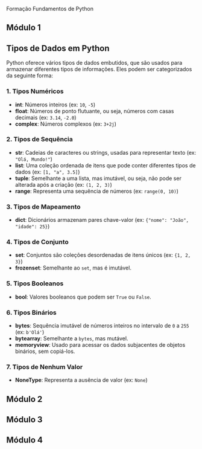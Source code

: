 Formação Fundamentos de Python

## Módulo 1

## Tipos de Dados em Python

Python oferece vários tipos de dados embutidos, que são usados para armazenar diferentes tipos de informações. Eles podem ser categorizados da seguinte forma:

### 1. Tipos Numéricos
- **int**: Números inteiros (ex: `10`, `-5`)
- **float**: Números de ponto flutuante, ou seja, números com casas decimais (ex: `3.14`, `-2.0`)
- **complex**: Números complexos (ex: `3+2j`)

### 2. Tipos de Sequência
- **str**: Cadeias de caracteres ou strings, usadas para representar texto (ex: `"Olá, Mundo!"`)
- **list**: Uma coleção ordenada de itens que pode conter diferentes tipos de dados (ex: `[1, "a", 3.5]`)
- **tuple**: Semelhante a uma lista, mas imutável, ou seja, não pode ser alterada após a criação (ex: `(1, 2, 3)`)
- **range**: Representa uma sequência de números (ex: `range(0, 10)`)

### 3. Tipos de Mapeamento
- **dict**: Dicionários armazenam pares chave-valor (ex: `{"nome": "João", "idade": 25}`)

### 4. Tipos de Conjunto
- **set**: Conjuntos são coleções desordenadas de itens únicos (ex: `{1, 2, 3}`)
- **frozenset**: Semelhante ao `set`, mas é imutável.

### 5. Tipos Booleanos
- **bool**: Valores booleanos que podem ser `True` ou `False`.

### 6. Tipos Binários
- **bytes**: Sequência imutável de números inteiros no intervalo de `0` a `255` (ex: `b'Olá'`)
- **bytearray**: Semelhante a `bytes`, mas mutável.
- **memoryview**: Usado para acessar os dados subjacentes de objetos binários, sem copiá-los.

### 7. Tipos de Nenhum Valor
- **NoneType**: Representa a ausência de valor (ex: `None`)



## Módulo 2

## Módulo 3

## Módulo 4

